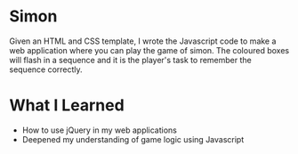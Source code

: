 # Simon

Given an HTML and CSS template, I wrote the Javascript code to make a web application where you can play the game of simon. The coloured boxes will flash in a sequence and it is the player's task to remember the sequence correctly.

# What I Learned

- How to use jQuery in my web applications
- Deepened my understanding of game logic using Javascript
